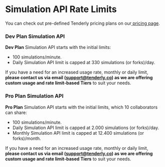 # Simulation API Rate Limits

You can check out pre-defined Tenderly pricing plans on our[ pricing page](https://tenderly.co/pricing/).

### Dev Plan Simulation API

**Dev Plan** Simulation API starts with the initial limits:

* 100 simulations/minute.
* Daily Simulation API limit is capped at 330 simulations (or forks)/day.

If you have a need for an increased usage rate, monthly or daily limit, **please contact us via email (**[**support@tenderly.co**](mailto:support@tenderly.co)**) as we are offering custom usage and rate limit-based Tiers** to suit your needs.

### **Pro Plan Simulation API**

**Pro Plan** Simulation API starts with the initial limits, which 10 collaborators can share:

* 100 simulations/minute.
* Daily Simulation API limit is capped at 2.000 simulations (or forks)/day.
* Monthly Simulation API limit is capped at 12.400 simulations (or forks)/month.

If you have a need for an increased usage rate, monthly or daily limit, **please contact us via email (**[**support@tenderly.co**](mailto:support@tenderly.co)**) as we are offering custom usage and rate limit-based Tiers** to suit your needs.
